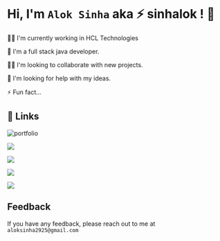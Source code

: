 

<!--
**sinhalok/sinhalok** is a ✨ _special_ ✨ repository because its `README.md` (this file) appears on your GitHub profile.

Here are some ideas to get you started:

- 🔭 I’m currently working on ...
- 🌱 I’m currently learning ...
- 👯 I’m looking to collaborate on ...
- 🤔 I’m looking for help with ...
- 💬 Ask me about ...
- 📫 How to reach me: ...
- 😄 Pronouns: ...
- ⚡ Fun fact: ...
-->


# Hi, I'm `Alok Sinha` aka ⚡️ sinhalok ! 👋




👩‍💻 I'm currently working in HCL Technologies

🧠 I'm a full stack java developer.

👯‍♀️ I'm looking to collaborate with new projects.

🤔 I'm looking for help with my ideas.

⚡️ Fun fact...


## 🔗 Links
![portfolio](https://img.shields.io/badge/my_portfolio-000?style=for-the-badge&logo=ko-fi&logoColor=white)

[![](https://img.shields.io/badge/linkedin-000407?style=for-the-badge&logo=linkedin&logoColor=white)](https://www.linkedin.com/in/sinhalok/)  

[![](https://img.shields.io/badge/facebook-000407?style=for-the-badge&logo=facebook&logoColor=white)](https://www.facebook.com/profile.php?id=100086411650128)

[![](https://img.shields.io/badge/instagram-000407?style=for-the-badge&logo=instagram&logoColor=white)](https://www.instagram.com/siinhalok/)

[![](https://img.shields.io/badge/blog-000407?style=for-the-badge&logo=gmail&logoColor=white)](https://sinharavi.blogspot.com/)
## Feedback

If you have any feedback, please reach out to me at `aloksinha2925@gmail.com`


